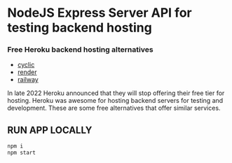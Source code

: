 # NodeJS Express Server API for testing backend hosting

### Free Heroku backend hosting alternatives

-   [cyclic](https://www.cyclic.sh/)
-   [render](https://render.com/)
-   [railway](https://railway.app/)

In late 2022 Heroku announced that they will stop offering their free tier for hosting. Heroku was awesome for hosting backend servers for testing and development. These are some free alternatives that offer similar services.

## RUN APP LOCALLY

```bash
npm i
npm start
```
